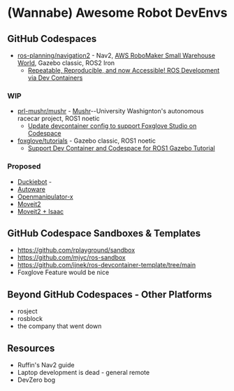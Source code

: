 # (Wannabe) Awesome Robot DevEnvs

## GitHub Codespaces

- [ros-planning/navigation2](https://github.com/ros-planning/navigation2) - Nav2, [AWS RoboMaker Small Warehouse World](https://github.com/aws-robotics/aws-robomaker-small-warehouse-world), Gazebo classic, ROS2 Iron
    - [Repeatable, Reproducible, and now Accessible! ROS Development via Dev Containers](https://discourse.ros.org/t/repeatable-reproducible-and-now-accessible-ros-development-via-dev-containers/31398)

### WIP

- [prl-mushr/mushr](https://github.com/prl-mushr/mushr) - [Mushr](https://mushr.io/)--University Washignton's autonomous racecar project, ROS1 noetic
    - [Update devcontainer config to support Foxglove Studio on Codespace](https://github.com/prl-mushr/mushr/discussions/108)
- [foxglove/tutorials](https://github.com/foxglove/tutorials) - Gazebo classic, ROS1 noetic
    - [Support Dev Container and Codespace for ROS1 Gazebo Tutorial](https://github.com/foxglove/tutorials/pull/13)

### Proposed

- [Duckiebot]() - 
- [Autoware]()
- [Openmanipulator-x]()
- [Moveit2]()
- [Moveit2 + Isaac]()


## GitHub Codespace Sandboxes & Templates

- https://github.com/rplayground/sandbox
- https://github.com/mjyc/ros-sandbox
- https://github.com/ijnek/ros-devcontainer-template/tree/main
- Foxglove Feature would be nice


## Beyond GitHub Codespaces - Other Platforms

- rosject
- rosblock
- the company that went down

## Resources

- Ruffin's Nav2 guide
- Laptop development is dead - general remote 
- DevZero bog
